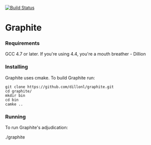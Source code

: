 [![Build Status](https://travis-ci.org/dillonl/graphite.svg?branch=master)](https://travis-ci.org/dillonl/graphite)

Graphite
====

### Requirements
GCC 4.7 or later.  If you're using 4.4, you're a mouth breather - Dillion 


### Installing
Graphite uses cmake. To build Graphite run:

```
git clone https://github.com/dillonl/graphite.git
cd graphite/
mkdir bin
cd bin
camke ..

```

### Running

To run Graphite's adjudication:

./graphite
